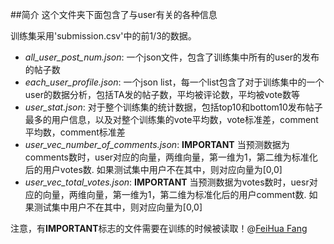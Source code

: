 ##简介
这个文件夹下面包含了与user有关的各种信息

训练集采用'submission.csv'中的前1/3的数据。

- *all_user_post_num.json*: 一个json文件，包含了训练集中所有的user的发布的帖子数
- *each_user_profile.json*: 一个json list，每一个list包含了对于训练集中的一个user的数据分析，包括TA发的帖子数，平均被评论数，平均被vote数等
- *user_stat.json*: 对于整个训练集的统计数据，包括top10和bottom10发布帖子最多的用户信息，以及对整个训练集的vote平均数，vote标准差，comment平均数，comment标准差
- *user_vec_number_of_comments.json*: **IMPORTANT** 当预测数据为comments数时，user对应的向量，两维向量，第一维为1，第二维为标准化后的用户votes数. 如果测试集中用户不在其中，则对应向量为[0,0]
- *user_vec_total_votes.json*: **IMPORTANT** 当预测数据为votes数时，uesr对应的向量，两维向量，第一维为1，第二维为标准化后的用户comment数. 如果测试集中用户不在其中，则对应向量为[0,0]

注意，有**IMPORTANT**标志的文件需要在训练的时候被读取！@[FeiHua Fang](https://github.com/feihuaya)